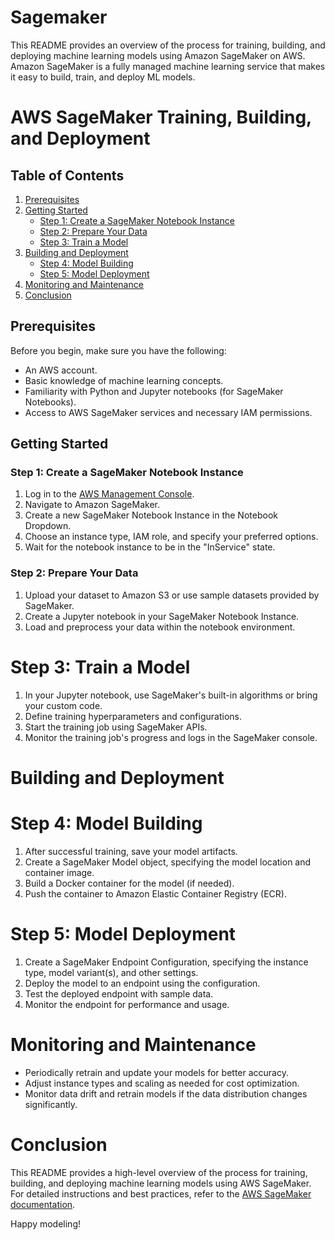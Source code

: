 # Sagemaker
This README provides an overview of the process for training, building, and deploying machine learning models using Amazon SageMaker on AWS. Amazon SageMaker is a fully managed machine learning service that makes it easy to build, train, and deploy ML models.
# AWS SageMaker Training, Building, and Deployment


## Table of Contents

1. [Prerequisites](#prerequisites)
2. [Getting Started](#getting-started)
   - [Step 1: Create a SageMaker Notebook Instance](#step-1-create-a-sagemaker-notebook-instance)
   - [Step 2: Prepare Your Data](#step-2-prepare-your-data)
   - [Step 3: Train a Model](#step-3-train-a-model)
3. [Building and Deployment](#building-and-deployment)
   - [Step 4: Model Building](#step-4-model-building)
   - [Step 5: Model Deployment](#step-5-model-deployment)
4. [Monitoring and Maintenance](#monitoring-and-maintenance)
5. [Conclusion](#conclusion)


## Prerequisites

Before you begin, make sure you have the following:

- An AWS account.
- Basic knowledge of machine learning concepts.
- Familiarity with Python and Jupyter notebooks (for SageMaker Notebooks).
- Access to AWS SageMaker services and necessary IAM permissions.

## Getting Started

### Step 1: Create a SageMaker Notebook Instance

1. Log in to the [AWS Management Console](https://aws.amazon.com/console/).
2. Navigate to Amazon SageMaker.
3. Create a new SageMaker Notebook Instance in the Notebook Dropdown.
4. Choose an instance type, IAM role, and specify your preferred options.
5. Wait for the notebook instance to be in the "InService" state.

### Step 2: Prepare Your Data

1. Upload your dataset to Amazon S3 or use sample datasets provided by SageMaker.
2. Create a Jupyter notebook in your SageMaker Notebook Instance.
3. Load and preprocess your data within the notebook environment.

# Step 3: Train a Model

1. In your Jupyter notebook, use SageMaker's built-in algorithms or bring your custom code.
2. Define training hyperparameters and configurations.
3. Start the training job using SageMaker APIs.
4. Monitor the training job's progress and logs in the SageMaker console.

# Building and Deployment

# Step 4: Model Building

1. After successful training, save your model artifacts.
2. Create a SageMaker Model object, specifying the model location and container image.
3. Build a Docker container for the model (if needed).
4. Push the container to Amazon Elastic Container Registry (ECR).

# Step 5: Model Deployment

1. Create a SageMaker Endpoint Configuration, specifying the instance type, model variant(s), and other settings.
2. Deploy the model to an endpoint using the configuration.
3. Test the deployed endpoint with sample data.
4. Monitor the endpoint for performance and usage.

# Monitoring and Maintenance

- Periodically retrain and update your models for better accuracy.
- Adjust instance types and scaling as needed for cost optimization.
- Monitor data drift and retrain models if the data distribution changes significantly.

# Conclusion

This README provides a high-level overview of the process for training, building, and deploying machine learning models using AWS SageMaker. For detailed instructions and best practices, refer to the [AWS SageMaker documentation](https://aws.amazon.com/sagemaker/).

Happy modeling!
